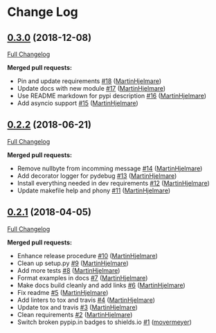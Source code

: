 # Change Log

## [0.3.0](https://github.com/arve0/leicacam/tree/0.3.0) (2018-12-08)
[Full Changelog](https://github.com/arve0/leicacam/compare/0.2.2...0.3.0)

**Merged pull requests:**

- Pin and update requirements [\#18](https://github.com/arve0/leicacam/pull/18) ([MartinHjelmare](https://github.com/MartinHjelmare))
- Update docs with new module [\#17](https://github.com/arve0/leicacam/pull/17) ([MartinHjelmare](https://github.com/MartinHjelmare))
- Use README markdown for pypi description [\#16](https://github.com/arve0/leicacam/pull/16) ([MartinHjelmare](https://github.com/MartinHjelmare))
- Add asyncio support [\#15](https://github.com/arve0/leicacam/pull/15) ([MartinHjelmare](https://github.com/MartinHjelmare))

## [0.2.2](https://github.com/arve0/leicacam/tree/0.2.2) (2018-06-21)
[Full Changelog](https://github.com/arve0/leicacam/compare/0.2.1...0.2.2)

**Merged pull requests:**

- Remove nullbyte from incomming message [\#14](https://github.com/arve0/leicacam/pull/14) ([MartinHjelmare](https://github.com/MartinHjelmare))
- Add decorator logger for pydebug [\#13](https://github.com/arve0/leicacam/pull/13) ([MartinHjelmare](https://github.com/MartinHjelmare))
- Install everything needed in dev requirements [\#12](https://github.com/arve0/leicacam/pull/12) ([MartinHjelmare](https://github.com/MartinHjelmare))
- Update makefile help and phony [\#11](https://github.com/arve0/leicacam/pull/11) ([MartinHjelmare](https://github.com/MartinHjelmare))

## [0.2.1](https://github.com/arve0/leicacam/tree/0.2.1) (2018-04-05)
[Full Changelog](https://github.com/arve0/leicacam/compare/v0.2.0...0.2.1)

**Merged pull requests:**

- Enhance release procedure [\#10](https://github.com/arve0/leicacam/pull/10) ([MartinHjelmare](https://github.com/MartinHjelmare))
- Clean up setup.py [\#9](https://github.com/arve0/leicacam/pull/9) ([MartinHjelmare](https://github.com/MartinHjelmare))
- Add more tests [\#8](https://github.com/arve0/leicacam/pull/8) ([MartinHjelmare](https://github.com/MartinHjelmare))
- Format examples in docs [\#7](https://github.com/arve0/leicacam/pull/7) ([MartinHjelmare](https://github.com/MartinHjelmare))
- Make docs build cleanly and add links [\#6](https://github.com/arve0/leicacam/pull/6) ([MartinHjelmare](https://github.com/MartinHjelmare))
- Fix readme [\#5](https://github.com/arve0/leicacam/pull/5) ([MartinHjelmare](https://github.com/MartinHjelmare))
- Add linters to tox and travis [\#4](https://github.com/arve0/leicacam/pull/4) ([MartinHjelmare](https://github.com/MartinHjelmare))
- Update tox and travis [\#3](https://github.com/arve0/leicacam/pull/3) ([MartinHjelmare](https://github.com/MartinHjelmare))
- Clean requirements [\#2](https://github.com/arve0/leicacam/pull/2) ([MartinHjelmare](https://github.com/MartinHjelmare))
- Switch broken pypip.in badges to shields.io [\#1](https://github.com/arve0/leicacam/pull/1) ([movermeyer](https://github.com/movermeyer))

